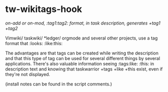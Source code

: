 # tw-wikitags-hook
_on-add or on-mod, :tag1:tag2: format, in task description, generates +tag1 +tag2_

Vimwiki/ taskwiki/ *ledger/ orgmode and several other projects, use a tag format that :looks: :like:this: 

The advantages are that tags can be created while writing the description and that this type of tag can be used for several different things by several applications. There's also valuable information seeing :tags:like: :this: in description text and knowing that taskwarrior +tags +like +this exist, even if they're not displayed. 

(install notes can be found in the script comments.)

